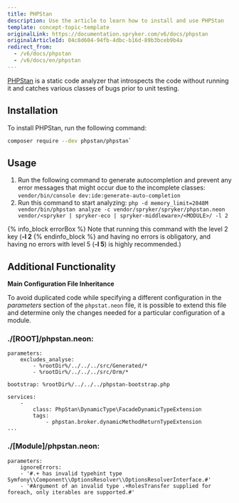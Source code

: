 ```yaml
---
title: PHPStan
description: Use the article to learn how to install and use PHPStan
template: concept-topic-template
originalLink: https://documentation.spryker.com/v6/docs/phpstan
originalArticleId: 04c8d604-94fb-4dbc-b16d-89b3bceb9b4a
redirect_from:
  - /v6/docs/phpstan
  - /v6/docs/en/phpstan
---
```


[PHPStan](https://github.com/phpstan/phpstan) is a static code analyzer that introspects the code without running it and catches various classes of bugs prior to unit testing.

## Installation
To install PHPStan, run the following command:

```bash
composer require --dev phpstan/phpstan`
```

## Usage
1. Run the following command to generate autocompletion and prevent any error messages that might occur due to the incomplete classes:
`vendor/bin/console dev:ide:generate-auto-completion`
2. Run this command to start analyzing:
`php -d memory_limit=2048M vendor/bin/phpstan analyze -c vendor/spryker/spryker/phpstan.neon vendor/<spryker | spryker-eco | spryker-middleware>/<MODULE>/ -l 2`

{% info_block errorBox %}
Note that running this command with the level 2 key (**-l 2**
{% endinfo_block %} and having no errors is obligatory, and having no errors with level 5 (**-l 5**) is highly recommended.)

## Additional Functionality
**Main Configuration File Inheritance**

To avoid duplicated code while specifying a different configuration in the _parameters_ section of the `phpstat.neon` file, it is possible to extend this file and determine only the changes needed for a particular configuration of a module.

### ./[ROOT]/phpstan.neon:
```
parameters:
    excludes_analyse:
        - %rootDir%/../../../src/Generated/*
        - %rootDir%/../../../src/Orm/*
 
bootstrap: %rootDir%/../../../phpstan-bootstrap.php
 
services:
    -
        class: PhpStan\DynamicType\FacadeDynamicTypeExtension
        tags:
            - phpstan.broker.dynamicMethodReturnTypeExtension
...
```

### ./[Module]/phpstan.neon:
```
parameters:
    ignoreErrors:
    - '#.+ has invalid typehint type Symfony\\Component\\OptionsResolver\\OptionsResolverInterface.#'
    - '#Argument of an invalid type .+RolesTransfer supplied for foreach, only iterables are supported.#'
```
